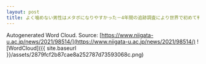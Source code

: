 ```yaml
---
layout: post
title: よく噛めない男性はメタボになりやすかった－4年間の追跡調査により世界で初めて判明－
---
```

Autogenerated Word Cloud.
Source\: [https://www.niigata-u.ac.jp/news/2021/98514/](https://www.niigata-u.ac.jp/news/2021/98514/)
![WordCloud]({{ site.baseurl }}/assets/2879fcf2b87cae8a252787d73593068c.png)